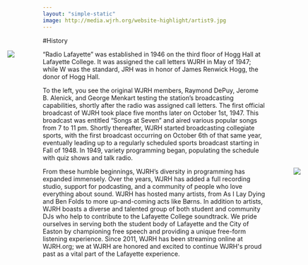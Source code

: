 ```yaml
---
layout: "simple-static"
image: http://media.wjrh.org/website-highlight/artist9.jpg
---
```


#History

<img src="http://media.wjrh.org/website-highlight/firstbroadcast.png" style="float:left;max-width:250px;margin-right:20px;margin-left:-80px;">
“Radio Lafayette” was established in 1946 on the third floor of Hogg Hall at Lafayette College. It was assigned the call letters WJRH in May of 1947; while W was the standard, JRH was in honor of James Renwick Hogg, the donor of Hogg Hall.

To the left, you see the original WJRH members, Raymond DePuy, Jerome B. Alenick, and George Menkart testing the station’s broadcasting capabilities, shortly after the radio was assigned call letters. The first official broadcast of WJRH took place five months later on October 1st, 1947. This broadcast was entitled “Songs at Seven” and aired various popular songs from 7 to 11 pm. Shortly thereafter, WJRH started broadcasting collegiate sports, with the first broadcast occurring on October 6th of that same year, eventually leading up to a regularly scheduled sports broadcast starting in Fall of 1948. In 1949, variety programming began, populating the schedule with quiz shows and talk radio.

<img src="http://media.wjrh.org/website-highlight/currentbroadcast.jpg" style="float:right;max-width:250px;margin-left:20px;margin-right:-80px;">
From these humble beginnings, WJRH’s diversity in programming has expanded immensely. Over the years, WJRH has added a full recording studio, support for podcasting, and a community of people who love everything about sound. WJRH has hosted many artists, from As I Lay Dying and Ben Folds to more up-and-coming acts like Børns. In addition to artists, WJRH boasts a diverse and talented group of both student and community DJs who help to contribute to the Lafayette College soundtrack. We pride ourselves in serving both the student body of Lafayette and the City of Easton by championing free speech and providing a unique free-form listening experience. Since 2011, WJRH has been streaming online at WJRH.org; we at WJRH are honored and excited to continue WJRH's proud past as a vital part of the Lafayette experience.
